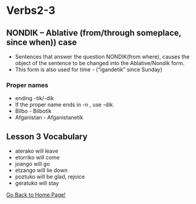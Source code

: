 # Verbs2-3

## NONDIK – Ablative (from/through someplace, since when)) case
* Sentences that answer the question NONDIK(from where), causes the object of the sentence to be changed into the Ablative/Nondik form.
* This form is also used for time - (“igandetik” since Sunday)

### Proper names
* ending -tik/-dik
* If the proper name ends in -n , use -dik.
* Bilbo - Bilbotik
* Afganistan - Afganistanetik

## Lesson 3 Vocabulary
* aterako will leave
* etorriko will come
* joango will go
* etzango will lie down
* poztuko will be glad, rejoice
* geratuko will stay

[ Go Back to Home Page!](..)
